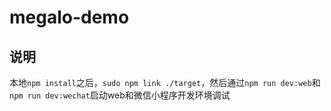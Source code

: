 # megalo-demo

## 说明

本地`npm install`之后，`sudo npm link ./target`，然后通过`npm run dev:web`和`npm run dev:wechat`启动web和微信小程序开发环境调试